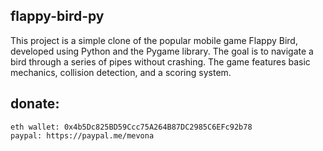 ## flappy-bird-py
This project is a simple clone of the popular mobile game Flappy Bird, developed using Python and the Pygame library. The goal is to navigate a bird through a series of pipes without crashing. The game features basic mechanics, collision detection, and a scoring system.

## donate:
    eth wallet: 0x4b5Dc825BD59Ccc75A264B87DC2985C6EFc92b78
    paypal: https://paypal.me/mevona
